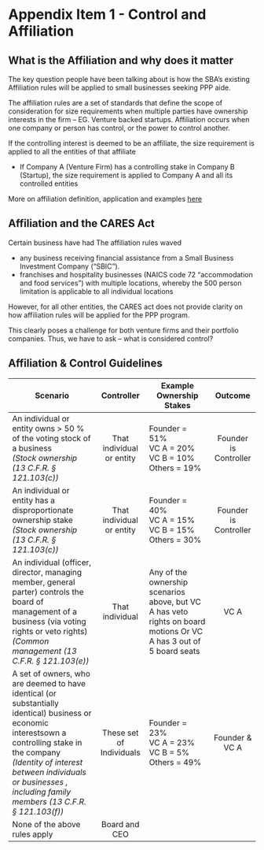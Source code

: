 # Appendix Item 1 - Control and Affiliation
## What is the Affiliation and why does it matter
The key question people have been talking about is how the SBA’s existing Affiliation rules will be applied to small businesses seeking PPP aide.

The affiliation rules are a set of standards that define the scope of consideration for size requirements when multiple parties have ownership interests in the firm – EG. Venture backed startups. Affiliation occurs when one company or person has control, or the power to control another.

If the controlling interest is deemed to be an affiliate, the size requirement is applied to all the entities of that affiliate
- If Company A (Venture Firm) has a controlling stake in Company B (Startup), the size requirement is applied to Company A and all its controlled entities

More on affiliation definition, application and examples [here](https://www.sba.gov/sites/default/files/affiliation_ver_03.pdf)

## Affiliation and the CARES Act
Certain business have had The affiliation rules waved
- any business receiving financial assistance from a Small Business Investment Company (“SBIC”).
- franchises and hospitality businesses (NAICS code 72 “accommodation and food services”) with multiple locations, whereby the 500 person limitation is applicable to all individual locations

However, for all other entities, the CARES act does not provide clarity on how affiliation rules will be applied for the PPP program.

This clearly poses a challenge for both venture firms and their portfolio companies. Thus, we have to ask – what is considered control?

## Affiliation & Control Guidelines

| Scenario | Controller | Example Ownership Stakes | Outcome |
| --- | :---: | --- | :---: |
| An individual or entity owns \> 50 % of the voting stock of a business <br/> _(Stock ownership (13 C.F.R. § 121.103(c))_ | That individual or entity | Founder = 51% <br/> VC A = 20% <br/> VC B = 10% <br/> Others = 19% | Founder is Controller |
| An individual or entity has a disproportionate ownership stake <br/> _(Stock ownership (13 C.F.R. § 121.103(c))_ | That individual or entity | Founder = 40% <br/> VC A = 15% <br/> VC B = 15% <br/> Others = 30% | Founder is Controller |
| An individual (officer, director, managing member, general parter) controls the board of management of a business (via voting rights or veto rights) <br/> _(Common management (13 C.F.R. § 121.103(e))_ | That individual | Any of the ownership scenarios above, but VC A has veto rights on board motions Or  VC A has 3 out of 5 board seats | VC A |
| A set of owners, who are deemed to have identical (or substantially identical) business or economic interestsown a controlling stake in the company <br/> _(Identity of interest between individuals or businesses , including family members (13 C.F.R. § 121.103(f))_   | These set of Individuals | Founder = 23% <br/> VC A = 23% <br/> VC B = 5% <br/> Others = 49%| Founder &amp; VC A |
| None of the above rules apply | Board and CEO |   |   |
